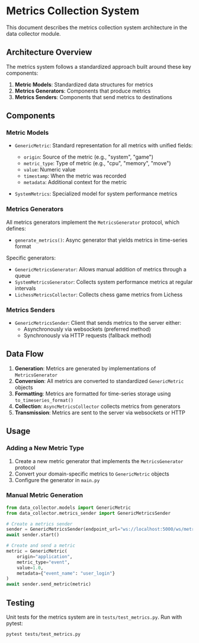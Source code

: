 # Metrics Collection System

This document describes the metrics collection system architecture in the data collector module.

## Architecture Overview

The metrics system follows a standardized approach built around these key components:

1. **Metric Models**: Standardized data structures for metrics
2. **Metrics Generators**: Components that produce metrics
3. **Metrics Senders**: Components that send metrics to destinations

## Components

### Metric Models

- `GenericMetric`: Standard representation for all metrics with unified fields:
  - `origin`: Source of the metric (e.g., "system", "game")
  - `metric_type`: Type of metric (e.g., "cpu", "memory", "move")
  - `value`: Numeric value
  - `timestamp`: When the metric was recorded
  - `metadata`: Additional context for the metric

- `SystemMetrics`: Specialized model for system performance metrics

### Metrics Generators

All metrics generators implement the `MetricsGenerator` protocol, which defines:

- `generate_metrics()`: Async generator that yields metrics in time-series format

Specific generators:

- `GenericMetricsGenerator`: Allows manual addition of metrics through a queue
- `SystemMetricsGenerator`: Collects system performance metrics at regular intervals
- `LichessMetricsCollector`: Collects chess game metrics from Lichess

### Metrics Senders

- `GenericMetricsSender`: Client that sends metrics to the server either:
  - Asynchronously via websockets (preferred method)
  - Synchronously via HTTP requests (fallback method)

## Data Flow

1. **Generation**: Metrics are generated by implementations of `MetricsGenerator`
2. **Conversion**: All metrics are converted to standardized `GenericMetric` objects
3. **Formatting**: Metrics are formatted for time-series storage using `to_timeseries_format()`
4. **Collection**: `AsyncMetricsCollector` collects metrics from generators
5. **Transmission**: Metrics are sent to the server via websockets or HTTP

## Usage

### Adding a New Metric Type

1. Create a new metric generator that implements the `MetricsGenerator` protocol
2. Convert your domain-specific metrics to `GenericMetric` objects
3. Configure the generator in `main.py`

### Manual Metric Generation

```python
from data_collector.models import GenericMetric
from data_collector.metrics_sender import GenericMetricsSender

# Create a metrics sender
sender = GenericMetricsSender(endpoint_url="ws://localhost:5000/ws/metrics")
await sender.start()

# Create and send a metric
metric = GenericMetric(
    origin="application",
    metric_type="event",
    value=1.0,
    metadata={"event_name": "user_login"}
)
await sender.send_metric(metric)
```

## Testing

Unit tests for the metrics system are in `tests/test_metrics.py`. Run with pytest:

```
pytest tests/test_metrics.py
```
